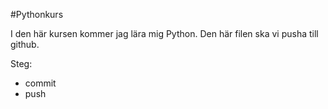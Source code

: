 #Pythonkurs

I den här kursen kommer jag lära mig Python.
Den här filen ska vi pusha till github.

Steg:
- commit
- push
